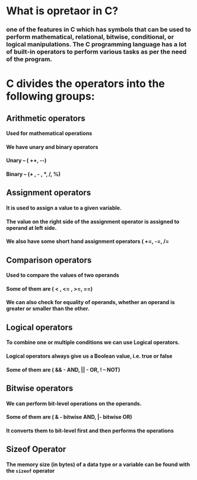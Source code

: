 # What is opretaor in C?

### one of the features in C which has symbols that can be used to perform mathematical, relational, bitwise, conditional, or logical manipulations. The C programming language has a lot of built-in operators to perform various tasks as per the need of the program.

# C divides the operators into the following groups:

## Arithmetic operators
#### Used for mathematical operations   
#### We have unary and binary operators
#### Unary – ( ++, --)
#### Binary – (+ , - , *, /, %)

## Assignment operators
#### It is used to assign a value to a given variable.
#### The value on the right side of the assignment operator is assigned to operand at left side.
#### We also have some short hand assignment operators ( +=, -=, /=

## Comparison operators
#### Used to compare the values of two operands
#### Some of them are ( < , <= , >=, ==)
#### We can also check for equality of operands, whether an operand is greater or smaller than the other.

## Logical operators
#### To combine one or multiple conditions we can use Logical operators.
#### Logical operators always give us a Boolean value, i.e. true or false
#### Some of them are ( && - AND, || - OR, ! – NOT)

## Bitwise operators
#### We can perform bit-level operations on the operands.
#### Some of them are ( & - bitwise AND, |- bitwise OR)
#### It converts them to bit-level first and then performs the operations

## Sizeof Operator
#### The memory size (in bytes) of a data type or a variable can be found with the ```sizeof``` operator

